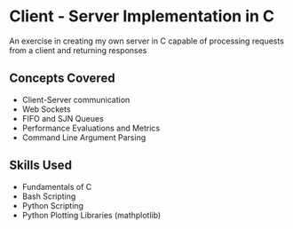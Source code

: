 # Client - Server Implementation in C
An exercise in creating my own server in C capable of processing requests from a client and returning responses

## Concepts Covered
- Client-Server communication
- Web Sockets
- FIFO and SJN Queues
- Performance Evaluations and Metrics
- Command Line Argument Parsing

## Skills Used
- Fundamentals of C
- Bash Scripting
- Python Scripting
- Python Plotting Libraries (mathplotlib)
